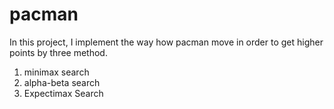 # pacman
In this project, I implement the way how pacman move in order to get higher points by three method.
1. minimax search
2. alpha-beta search
3. Expectimax Search 

